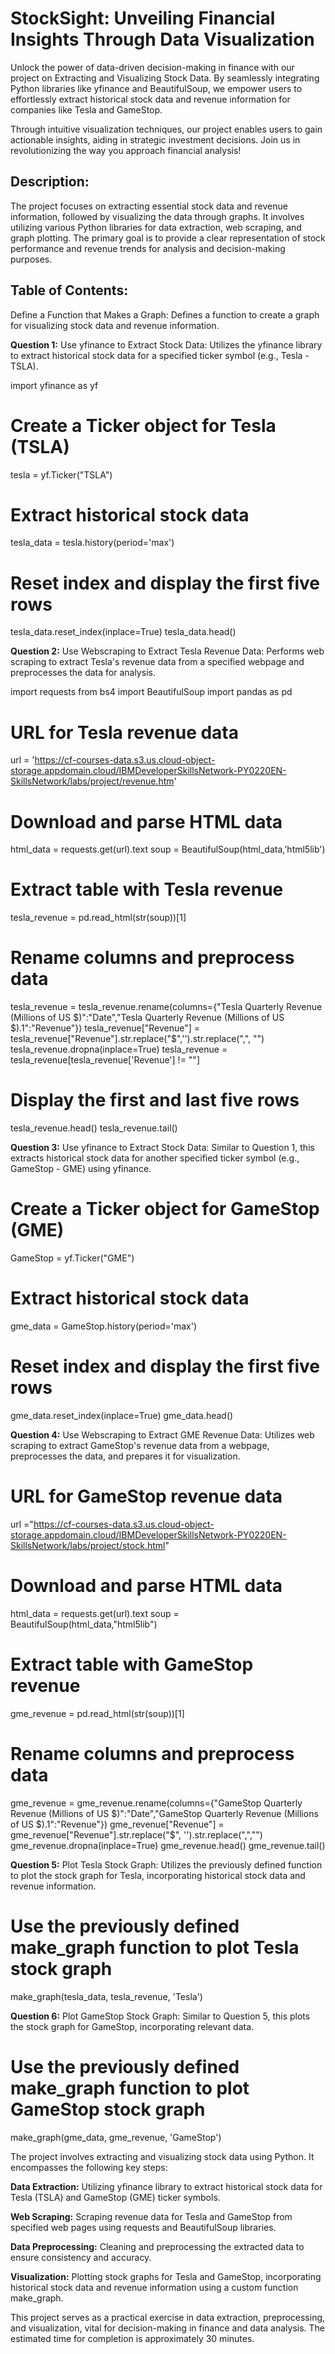 # StockSight: Unveiling Financial Insights Through Data Visualization

Unlock the power of data-driven decision-making in finance with our project on Extracting and Visualizing Stock Data. By seamlessly integrating Python libraries like yfinance and BeautifulSoup, we empower users to effortlessly extract historical stock data and revenue information for companies like Tesla and GameStop. 

Through intuitive visualization techniques, our project enables users to gain actionable insights, aiding in strategic investment decisions. Join us in revolutionizing the way you approach financial analysis!

## Description:
The project focuses on extracting essential stock data and revenue information, followed by visualizing the data through graphs. It involves utilizing various Python libraries for data extraction, web scraping, and graph plotting. The primary goal is to provide a clear representation of stock performance and revenue trends for analysis and decision-making purposes.

## Table of Contents:

Define a Function that Makes a Graph: Defines a function to create a graph for visualizing stock data and revenue information.

**Question 1:** Use yfinance to Extract Stock Data: Utilizes the yfinance library to extract historical stock data for a specified ticker symbol (e.g., Tesla - TSLA).

import yfinance as yf

# Create a Ticker object for Tesla (TSLA)
tesla = yf.Ticker("TSLA")

# Extract historical stock data
tesla_data = tesla.history(period='max')

# Reset index and display the first five rows
tesla_data.reset_index(inplace=True)
tesla_data.head()



**Question 2:**  Use Webscraping to Extract Tesla Revenue Data: Performs web scraping to extract Tesla's revenue data from a specified webpage and preprocesses the data for analysis.

import requests
from bs4 import BeautifulSoup
import pandas as pd

# URL for Tesla revenue data
url = 'https://cf-courses-data.s3.us.cloud-object-storage.appdomain.cloud/IBMDeveloperSkillsNetwork-PY0220EN-SkillsNetwork/labs/project/revenue.htm'

# Download and parse HTML data
html_data = requests.get(url).text
soup = BeautifulSoup(html_data,'html5lib')

# Extract table with Tesla revenue
tesla_revenue = pd.read_html(str(soup))[1]

# Rename columns and preprocess data
tesla_revenue = tesla_revenue.rename(columns={"Tesla Quarterly Revenue (Millions of US $)":"Date","Tesla Quarterly Revenue (Millions of US $).1":"Revenue"})
tesla_revenue["Revenue"] = tesla_revenue["Revenue"].str.replace("$",'').str.replace(",", "")
tesla_revenue.dropna(inplace=True)
tesla_revenue = tesla_revenue[tesla_revenue['Revenue'] != ""]

# Display the first and last five rows
tesla_revenue.head()
tesla_revenue.tail()


**Question 3:** Use yfinance to Extract Stock Data: Similar to Question 1, this extracts historical stock data for another specified ticker symbol (e.g., GameStop - GME) using yfinance.

# Create a Ticker object for GameStop (GME)
GameStop = yf.Ticker("GME")

# Extract historical stock data
gme_data = GameStop.history(period='max')

# Reset index and display the first five rows
gme_data.reset_index(inplace=True)
gme_data.head()



**Question 4:** Use Webscraping to Extract GME Revenue Data: Utilizes web scraping to extract GameStop's revenue data from a webpage, preprocesses the data, and prepares it for visualization.

# URL for GameStop revenue data
url ="https://cf-courses-data.s3.us.cloud-object-storage.appdomain.cloud/IBMDeveloperSkillsNetwork-PY0220EN-SkillsNetwork/labs/project/stock.html"

# Download and parse HTML data
html_data = requests.get(url).text
soup = BeautifulSoup(html_data,"html5lib")

# Extract table with GameStop revenue
gme_revenue = pd.read_html(str(soup))[1]

# Rename columns and preprocess data
gme_revenue = gme_revenue.rename(columns={"GameStop Quarterly Revenue (Millions of US $)":"Date","GameStop Quarterly Revenue (Millions of US $).1":"Revenue"})
gme_revenue["Revenue"] = gme_revenue["Revenue"].str.replace("$", '').str.replace(",","")
gme_revenue.dropna(inplace=True)
gme_revenue.head()
gme_revenue.tail()



**Question 5:** Plot Tesla Stock Graph: Utilizes the previously defined function to plot the stock graph for Tesla, incorporating historical stock data and revenue information.

# Use the previously defined make_graph function to plot Tesla stock graph
make_graph(tesla_data, tesla_revenue, 'Tesla')



**Question 6:** Plot GameStop Stock Graph: Similar to Question 5, this plots the stock graph for GameStop, incorporating relevant data.

# Use the previously defined make_graph function to plot GameStop stock graph
make_graph(gme_data, gme_revenue, 'GameStop')



The project involves extracting and visualizing stock data using Python. It encompasses the following key steps:

**Data Extraction:** Utilizing yfinance library to extract historical stock data for Tesla (TSLA) and GameStop (GME) ticker symbols.

**Web Scraping:** Scraping revenue data for Tesla and GameStop from specified web pages using requests and BeautifulSoup libraries.

**Data Preprocessing:** Cleaning and preprocessing the extracted data to ensure consistency and accuracy.

**Visualization:** Plotting stock graphs for Tesla and GameStop, incorporating historical stock data and revenue information using a custom function make_graph.



This project serves as a practical exercise in data extraction, preprocessing, and visualization, vital for decision-making in finance and data analysis. The estimated time for completion is approximately 30 minutes.

















